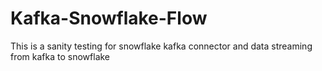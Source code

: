 # Kafka-Snowflake-Flow
This is a sanity testing for snowflake kafka connector and data streaming from kafka to snowflake
